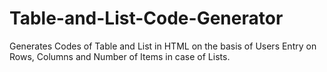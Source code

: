 # Table-and-List-Code-Generator
Generates Codes of Table and List in HTML on the basis of Users Entry on Rows, Columns and Number of Items in case of Lists.
